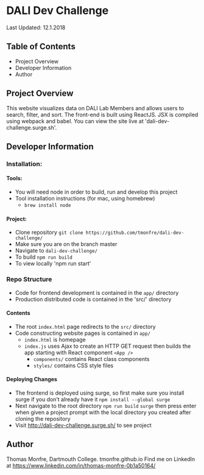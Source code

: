 # DALI Dev Challenge
Last Updated: 12.1.2018
## Table of Contents
- Project Overview
- Developer Information
- Author
## Project Overview
This website visualizes data on DALI Lab Members and allows users to search, filter, and sort. The front-end is built using ReactJS. JSX is compiled using webpack and babel. You can view the site live at 'dali-dev-challenge.surge.sh'.
## Developer Information
### Installation:
#### Tools:
- You will need node in order to build, run and develop this project
- Tool installation instructions (for mac, using homebrew)
	- `brew install node`
#### Project:
- Clone repository `git clone https://github.com/tmonfre/dali-dev-challenge/`
- Make sure you are on the branch master
- Navigate to `dali-dev-challenge/`
- To build `npm run build`
- To view locally 'npm run start'
### Repo Structure
- Code for frontend development is contained in the `app/` directory
- Production distributed code is contained in the 'src/' directory
#### Contents
- The root `index.html` page redirects to the `src/` directory
- Code constructing website pages is contained in `app/`
  - `index.html` is homepage 
  - `index.js` uses Ajax to create an HTTP GET request then builds the app starting with React component `<App />`
	- `components/` contains React class components
	- `styles/` contains CSS style files
#### Deploying Changes
- The frontend is deployed using surge, so first make sure you install surge if you don’t already have it
	`npm install --global surge`
- Next navigate to the root directory
	`npm run build`
	`surge` then press enter when given a project prompt with the local directory you created after cloning the repository
- Visit http://dali-dev-challenge.surge.sh/ to see project
## Author
Thomas Monfre, Dartmouth College.
tmonfre.github.io
Find me on LinkedIn at https://www.linkedin.com/in/thomas-monfre-0b1a50164/

